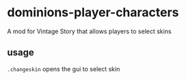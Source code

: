 # dominions-player-characters
A mod for Vintage Story that allows players to select skins

## usage
`.changeskin` opens the gui to select skin 
